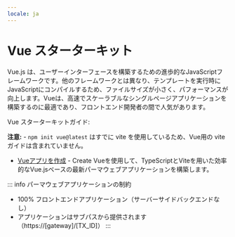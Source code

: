 ```yaml
---
locale: ja
---
```

# Vue スターターキット

Vue.js は、ユーザーインターフェースを構築するための進歩的なJavaScriptフレームワークです。他のフレームワークとは異なり、テンプレートを実行時にJavaScriptにコンパイルするため、ファイルサイズが小さく、パフォーマンスが向上します。Vueは、高速でスケーラブルなシングルページアプリケーションを構築するのに最適であり、フロントエンド開発者の間で人気があります。

Vue スターターキットガイド:

**注意:** - `npm init vue@latest` はすでに vite を使用しているため、Vue用の vite ガイドは含まれていません。

- [Vueアプリを作成](./create-vue.md) - Create Vueを使用して、TypeScriptとViteを用いた効率的なVue.jsベースの最新パーマウェブアプリケーションを構築します。

::: info パーマウェブアプリケーションの制約

- 100% フロントエンドアプリケーション（サーバーサイドバックエンドなし）
- アプリケーションはサブパスから提供されます（https://[gateway]/[TX_ID]）
:::